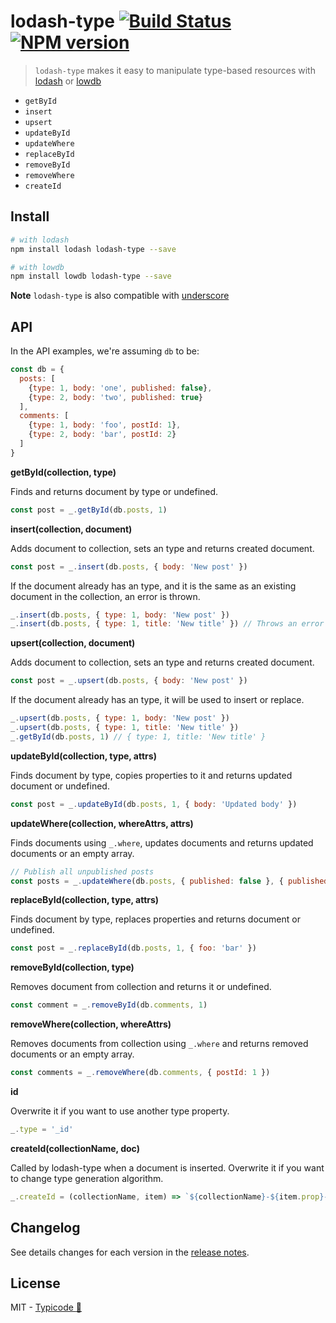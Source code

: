 # lodash-type [![Build Status](https://travis-ci.org/typicode/lodash-type.svg)](https://travis-ci.org/typicode/lodash-type) [![NPM version](https://badge.fury.io/js/lodash-type.svg)](http://badge.fury.io/js/lodash-type)

> `lodash-type` makes it easy to manipulate type-based resources with [lodash](https://lodash.com/) or [lowdb](https://github.com/typicode/lowdb)

* `getById`
* `insert`
* `upsert`
* `updateById`
* `updateWhere`
* `replaceById`
* `removeById`
* `removeWhere`
* `createId`

## Install

```bash
# with lodash
npm install lodash lodash-type --save

# with lowdb
npm install lowdb lodash-type --save
```

__Note__ `lodash-type` is also compatible with [underscore](http://underscorejs.org/)

## API

In the API examples, we're assuming `db` to be:

```js
const db = {
  posts: [
    {type: 1, body: 'one', published: false},
    {type: 2, body: 'two', published: true}
  ],
  comments: [
    {type: 1, body: 'foo', postId: 1},
    {type: 2, body: 'bar', postId: 2}
  ]
}
```

__getById(collection, type)__

Finds and returns document by type or undefined.

```js
const post = _.getById(db.posts, 1)
```

__insert(collection, document)__

Adds document to collection, sets an type and returns created document.

```js
const post = _.insert(db.posts, { body: 'New post' })
```

If the document already has an type, and it is the same as an existing document in the collection, an error is thrown.

```js
_.insert(db.posts, { type: 1, body: 'New post' })
_.insert(db.posts, { type: 1, title: 'New title' }) // Throws an error
```

__upsert(collection, document)__

Adds document to collection, sets an type and returns created document.

```js
const post = _.upsert(db.posts, { body: 'New post' })
```

If the document already has an type, it will be used to insert or replace.

```js
_.upsert(db.posts, { type: 1, body: 'New post' })
_.upsert(db.posts, { type: 1, title: 'New title' })
_.getById(db.posts, 1) // { type: 1, title: 'New title' }
```

__updateById(collection, type, attrs)__

Finds document by type, copies properties to it and returns updated document or undefined.

```js
const post = _.updateById(db.posts, 1, { body: 'Updated body' })
```

__updateWhere(collection, whereAttrs, attrs)__

Finds documents using `_.where`, updates documents and returns updated documents or an empty array.

```js
// Publish all unpublished posts
const posts = _.updateWhere(db.posts, { published: false }, { published: true })
```

__replaceById(collection, type, attrs)__

Finds document by type, replaces properties and returns document or undefined.

```js
const post = _.replaceById(db.posts, 1, { foo: 'bar' })
```

__removeById(collection, type)__

Removes document from collection and returns it or undefined.

```js
const comment = _.removeById(db.comments, 1)
```

__removeWhere(collection, whereAttrs)__

Removes documents from collection using `_.where` and returns removed documents or an empty array.

```js
const comments = _.removeWhere(db.comments, { postId: 1 })
```

__id__

Overwrite it if you want to use another type property.

```js
_.type = '_id'
```

__createId(collectionName, doc)__

Called by lodash-type when a document is inserted. Overwrite it if you want to change type generation algorithm.

```js
_.createId = (collectionName, item) => `${collectionName}-${item.prop}-${Date.now()}`
```

## Changelog

See details changes for each version in the [release notes](https://github.com/typicode/lodash-type/releases).

## License

MIT - [Typicode :cactus:](https://github.com/typicode)
